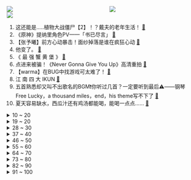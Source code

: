 <div >
	<a style="float:left;width:55%;" href = "https://github.com/anuraghazra/github-readme-stats">
	 <img src = "https://github-readme-stats.vercel.app/api?username=iuuuuuaena&theme=buefy&show_icons=true"/>
	</a>
	<a  style="float:right;width:45%" href = "https://github.com/anuraghazra/github-readme-stats">
	 <img  src="https://github-readme-stats.vercel.app/api/top-langs/?username=anuraghazra&layout=compact"/>
	</a>
	</div>

[![](https://img.shields.io/badge/jxd-@jxdgogogo.xyz-yellowgreen.svg)](https://www.jxdgogogo.xyz)<br>
1. 这还能是.....植物大战僵尸【2】！？戴夫的老年生活！ [:link:](//www.bilibili.com/video/BV1Fd4y1N79Y) <br>
2. 《原神》提纳里角色PV——「书已尽言」 [:link:](//www.bilibili.com/video/BV1914y1b7cV) <br>
3. 【张予曦】前方心动暴击！面纱掉落是谁在疯狂心动 [:link:](//www.bilibili.com/video/BV1tW4y1h72Q) <br>
4. 他变了。 [:link:](//www.bilibili.com/video/BV17V4y1s7od) <br>
5. 《 最 强 蟹 黄 堡 》 [:link:](//www.bilibili.com/video/BV1vv4y1c734) <br>
6. 点进来被骗！《Never Gonna Give You Up》高清重拍 [:link:](//www.bilibili.com/video/BV1EN4y1V7MB) <br>
7. 【warma】在BUG中找游戏可太难了！ [:link:](//www.bilibili.com/video/BV1ue4y1f74U) <br>
8. 江 南 四 大 IKUN [:link:](//www.bilibili.com/video/BV1d14y1473u) <br>
9. 五首熟悉却又叫不出歌名的BGM❗你听过几首？一定要听到最后⚠️——钢琴Free Lucky，a thousand miles，end，his theme写不下了 [:link:](//www.bilibili.com/video/BV1oG411t7LB) <br>
10. 夏天容易缺水，西瓜汁还有鸡汤都能喝，能喝一点点…… [:link:](//www.bilibili.com/video/BV1kY4y1c7Vy) <br>
<details>
<summary>10 ~ 20</summary>

11. 你这崩坏3是假的吧，来玩这款真崩坏3！ [:link:](//www.bilibili.com/video/BV14N4y1F7Tg) <br>
12. 0 元 购，但 逃 得 快！ [:link:](//www.bilibili.com/video/BV1dY4y1c7N7) <br>
13. 没流量有多惨？影帝级演员都无人在意 [:link:](//www.bilibili.com/video/BV1sd4y1P7uT) <br>
14. Shadow Of The Sun 清唱 [:link:](//www.bilibili.com/video/BV1EB4y1B7Wq) <br>
15. 【巫师】网红与资本简史 [:link:](//www.bilibili.com/video/BV1Ja411N7zD) <br>
16. 无拘 | 林俊杰 X《永劫无间》 周年主题曲 [:link:](//www.bilibili.com/video/BV1Hg411r75D) <br>
17. 千辛万苦，只为给猛禽一个温暖的家！ [:link:](//www.bilibili.com/video/BV1mU4y1C792) <br>
18. BLACKPINK回归先行曲Pink Venom MV公开 [:link:](//www.bilibili.com/video/BV1md4y1R7nS) <br>
19. 开胃又美味的《番茄肥牛锅》你心动了吗？ [:link:](//www.bilibili.com/video/BV1CY4y1c7Mp) <br>
</details>
<details>
<summary>19 ~ 20</summary>

20. 法国在耶路撒冷为啥有块地？【小约翰】 [:link:](//www.bilibili.com/video/BV11t4y1J7wU) <br>
21. 想死后烧出舍利子吗  来来喝点加拿大的自来水 [:link:](//www.bilibili.com/video/BV1Yt4y1J7R4) <br>
22. 【心理科普】毁孩子小妙招。希望家长刷到 [:link:](//www.bilibili.com/video/BV1ra4y1f7uS) <br>
23. 黑 怕 空 姐 [:link:](//www.bilibili.com/video/BV1J14y1b7y5) <br>
24. 我，985高材生，全科老师，败给教育差距 [:link:](//www.bilibili.com/video/BV17a411N7nP) <br>
25. 急！ [:link:](//www.bilibili.com/video/BV1yg41167G2) <br>
26. 【4K】历时六年，我在游戏中实现了云计算 [:link:](//www.bilibili.com/video/BV16G411t729) <br>
27. 唢呐不想再平平无奇了 Normal no more [:link:](//www.bilibili.com/video/BV1ia4y1f7nW) <br>
28. 【时代少年团】出道1000天纪念特辑 [:link:](//www.bilibili.com/video/BV12a4y1f7ia) <br>
</details>
<details>
<summary>28 ~ 30</summary>

29. 今天不想讲法律 [:link:](//www.bilibili.com/video/BV1vB4y1B7NV) <br>
30. 耗时2个月，制作2000年前的神秘调料！ [:link:](//www.bilibili.com/video/BV1Md4y1Z7Db) <br>
31. 《以退为进，已守为攻，妙哉》夏季锦标赛第十三场，现在开始！ [:link:](//www.bilibili.com/video/BV1Ca4y1f7TY) <br>
32. 在互联网看多了高品质的生活，而丢失了自己的普通，所以大家忘了普通人是什么样的了 [:link:](//www.bilibili.com/video/BV1VN4y1V7ij) <br>
33. 为期两个月的年假开始了，赶紧吃点羊杂汤补一补。 [:link:](//www.bilibili.com/video/BV1rY4y1c7uB) <br>
34. 社死！在酒吧做驻唱，客人非要点鸡你太美，怎么办？【流浪05】 [:link:](//www.bilibili.com/video/BV1Ea411Z7iB) <br>
35. 这种东西为什么还有人在卖，还有人在买？ [:link:](//www.bilibili.com/video/BV1tG411b7Sr) <br>
36. 每天一杯奶茶，血液竟会变成乳白色？ [:link:](//www.bilibili.com/video/BV1tB4y1L7HA) <br>
37. 反猫德联盟已经打入猫德学院，此地已不宜久留 [:link:](//www.bilibili.com/video/BV1sW4y1b78A) <br>
</details>
<details>
<summary>37 ~ 40</summary>

38. 各位爸爸妈妈们，抱歉了~ [:link:](//www.bilibili.com/video/BV16V4y1s7Ba) <br>
39. 理由无数种，目的就一个 [:link:](//www.bilibili.com/video/BV1Et4y137Qz) <br>
40. 高评分外卖轻食店吃出活虫，开在垃圾场旁边？【慧小媛】 [:link:](//www.bilibili.com/video/BV1ZY4y1c73J) <br>
41. 《 奇 怪 的 小 沙 雕 增 加 了 》 [:link:](//www.bilibili.com/video/BV1vT411c7Pv) <br>
42. 万字解析，《纸嫁衣》系列究竟讲了个怎样的故事？（上） [:link:](//www.bilibili.com/video/BV19P411L7e8) <br>
43. 讲一下捡来的小猫咪和我这半年的故事 爱你 [:link:](//www.bilibili.com/video/BV1La411Z79R) <br>
44. 谢谢B站，我成功了！！！ [:link:](//www.bilibili.com/video/BV19V4y1s7AF) <br>
45. 见过金发最好看的人！爱豆就要染发染发染发！！ [:link:](//www.bilibili.com/video/BV1sS4y1W7Fi) <br>
46. 惊天魔盗团拍的还是保守了的珍贵影像 [:link:](//www.bilibili.com/video/BV1xN4y1V7k9) <br>
</details>
<details>
<summary>46 ~ 50</summary>

47. 是时候证明自己的实力了。 [:link:](//www.bilibili.com/video/BV1wT411P7dT) <br>
48. 【原神】耗时一年，我终于还完了这7000只若陀龙王 [:link:](//www.bilibili.com/video/BV1JB4y1B7ZE) <br>
49. 猫德动物医院接连遭遗弃，怨大兔喜提加长账单 [:link:](//www.bilibili.com/video/BV1yt4y1g7DE) <br>
50. 帮我看看这款页游到底是不是真原神？ [:link:](//www.bilibili.com/video/BV1214y147on) <br>
51. 不小心打开了局长的浏览记录 [:link:](//www.bilibili.com/video/BV1Tg411C7Yk) <br>
52. 【诱拐小流浪计划】流浪、碰瓷、奶音、话痨、听话、要素过多！！vol.003 [:link:](//www.bilibili.com/video/BV1DS4y1p7FL) <br>
53. 逃离蟹堡王 [:link:](//www.bilibili.com/video/BV17d4y1P7nm) <br>
54. 「爱莉希雅」致 爱-A song for beloved【声优原创曲】 [:link:](//www.bilibili.com/video/BV1bB4y1L7qh) <br>
55. 我找山寨明星ESO拍了期视频，还没剪完就解散了 [:link:](//www.bilibili.com/video/BV1KS4y1x7Pg) <br>
</details>
<details>
<summary>55 ~ 60</summary>

56. 不小心按到了网吧总电源后是怎么解决 [:link:](//www.bilibili.com/video/BV1jg411C7c4) <br>
57. 自制哑铃音箱 悠悠球数据线 点赞手机充电器 [:link:](//www.bilibili.com/video/BV1U14y147WW) <br>
58. Life Goes On，但是同步率100%【方舟小动画】 [:link:](//www.bilibili.com/video/BV1Jt4y137sy) <br>
59. 【树叶 白姨】    鬼畜大电影   《你 的 名 字。》 [:link:](//www.bilibili.com/video/BV1dg41167yG) <br>
60. “00后整顿”后的组织 [:link:](//www.bilibili.com/video/BV1Nt4y137Ua) <br>
61. 《整顿职场》 [:link:](//www.bilibili.com/video/BV19U4y1C734) <br>
62. 【水果猎人】网络热门水果鉴定15 [:link:](//www.bilibili.com/video/BV1wt4y137iQ) <br>
63. 是你！蕉太狼！ [:link:](//www.bilibili.com/video/BV1kd4y1P7bb) <br>
64. 这叫声真的能引来流浪猫 [:link:](//www.bilibili.com/video/BV1qG411t7fK) <br>
</details>
<details>
<summary>64 ~ 70</summary>

65. 【何同学】我做了一个自己打字的键盘... [:link:](//www.bilibili.com/video/BV1W14y1b7Mq) <br>
66. 这才是夏天的真正意义！！ [:link:](//www.bilibili.com/video/BV1Dd4y1o7s8) <br>
67. 【荒野大镖客2】我的亚瑟比任何人都需要救赎  （熊猫版） [:link:](//www.bilibili.com/video/BV1oW4y1h7sj) <br>
68. 【鬼谷说】神经演化（其五）：脑智三分 所归于一 [:link:](//www.bilibili.com/video/BV13G411b7aH) <br>
69. “克苏鲁恐怖”但主角全是狂战士，重金属R级爽番《地狱使者》 [:link:](//www.bilibili.com/video/BV1ZG411t7Uz) <br>
70. 是泳装cos！ [:link:](//www.bilibili.com/video/BV1jd4y1P7NJ) <br>
71. 总有坏人想看我笑话，不会让你们得逞，有爱我的人堡护我。 [:link:](//www.bilibili.com/video/BV1aN4y1F7vT) <br>
72. 开学在即！郑州龙子湖大学城15所大学超23万师生即将返校 [:link:](//www.bilibili.com/video/BV1JB4y1B7rD) <br>
73. 路走窄了，大师兄！ [:link:](//www.bilibili.com/video/BV1Ea411d7XM) <br>
</details>
<details>
<summary>73 ~ 80</summary>

74. 她祭拜狐仙后变大美女，居然付出了这样的代价！经典网剧《灵魂摆渡》第二回 [:link:](//www.bilibili.com/video/BV11S4y1p7zK) <br>
75. 6个稀缺的冷门APP，你未必全知道！第3个人都看麻了 [:link:](//www.bilibili.com/video/BV1zU4y1C71c) <br>
76. 【原神3D小动画】生活不易！锅巴卖艺！ [:link:](//www.bilibili.com/video/BV1Eg411C76F) <br>
77. 小红帽:“你这外婆太假了。”【阅片无数Ⅱ 56】 [:link:](//www.bilibili.com/video/BV1Qt4y1g7iT) <br>
78. 印度到底相当于中国的哪一年？【懂点儿啥】 [:link:](//www.bilibili.com/video/BV1za4y1f7R5) <br>
79. 随便传传 没人看 [:link:](//www.bilibili.com/video/BV1rU4y1C7aV) <br>
80. 我妹是真狠啊 [:link:](//www.bilibili.com/video/BV1Pd4y1P7HV) <br>
81. 被鬼谷子戏耍，老头这辈子没这么憋屈过 [:link:](//www.bilibili.com/video/BV1RS4y1p7C8) <br>
82. 【明日方舟】“理想城：长夏狂欢季”IC-EX1~8平民全关卡低配攻略（含突袭）！阵容平民+低练度+语音详解的愉悦攻略！《明日方舟》|魔法Zc目录 [:link:](//www.bilibili.com/video/BV1ng411r7th) <br>
</details>
<details>
<summary>82 ~ 90</summary>

83. 扳 回 一 城！ [:link:](//www.bilibili.com/video/BV1Yd4y1P7t9) <br>
84. 我太讨厌开学了 [:link:](//www.bilibili.com/video/BV1fG411t7So) <br>
85. 好了，可以换下一个梗了。 [:link:](//www.bilibili.com/video/BV1tv4y1c7Gf) <br>
86. 边疆缘   厨子探店¥390 [:link:](//www.bilibili.com/video/BV1BG411t7jw) <br>
87. 【俄罗斯街拍P30】落日余辉 尤其浪漫 | Semkavkvadrate [:link:](//www.bilibili.com/video/BV1EB4y1L76s) <br>
88. 前一秒有多嚣张，下一秒就有多悲伤。 [:link:](//www.bilibili.com/video/BV1LG411b7GD) <br>
89. 退休语文教师竟和毒枭称兄道弟，原来…… [:link:](//www.bilibili.com/video/BV1xB4y1L7nH) <br>
90. “雨下整夜 我的爱溢出就像雨水” [:link:](//www.bilibili.com/video/BV1yP411L7oR) <br>
91. 当我打扮成老太太陪爷爷出门 [:link:](//www.bilibili.com/video/BV1yg41167yp) <br>
</details>
<details>
<summary>91 ~ 100</summary>

92. 三伏天，给打游戏的表妹降降温 [:link:](//www.bilibili.com/video/BV1QW4y1h79b) <br>
93. 细读经典：当年上映惨不忍睹，如今却被奉为超英神作《守望者》全解析 [:link:](//www.bilibili.com/video/BV1xY4y1c7GU) <br>
94. 科幻电影《流浪地球2》首发预告，李雪健危难中彰显责任与使命 [:link:](//www.bilibili.com/video/BV12t4y1J7um) <br>
95. 山城小栗旬再战女发！这次挑战更高难度的！！ [:link:](//www.bilibili.com/video/BV1FY4y1w7DA) <br>
96. 小小韩国人 还想跟我吵？呵不存在的 [:link:](//www.bilibili.com/video/BV1ia4y1f7Ka) <br>
97. 宇宙级打击！十万米高空精准秒木桩，艾琳你学得废吗 [:link:](//www.bilibili.com/video/BV1TG4y1Y7o3) <br>
98. 《崩坏：星穹铁道》EP ：「雪融于烬」 [:link:](//www.bilibili.com/video/BV18G4y1a7Pg) <br>
99. 世界上最强的酸“氟锑酸”，把它滴在鸡腿上，会变成什么样? [:link:](//www.bilibili.com/video/BV1Kg411C7cT) <br>
100. “想和你一起把余生填满，想和你约好无数个晚安”| 《穿过龙海来爱你》| 我的爸爸是条龙印象曲 [:link:](//www.bilibili.com/video/BV1yW4y1h7yY) <br>
</details>
